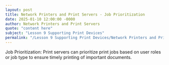 ```yaml
---
layout: post
title: Network Printers and Print Servers - Job Prioritization
date: 2025-01-10 12:00:00 -0000
author: Network Printers and Print Servers
quote: "content here"
subject: "Lesson 9 Supporting Print Devices"
permalink: "/Lesson 9 Supporting Print Devices/Network Printers and Print Servers/Network Printers and Print Servers - Job Prioritization"
---
```


Job Prioritization: Print servers can prioritize print jobs based on user roles or job type to ensure timely printing of important documents.
